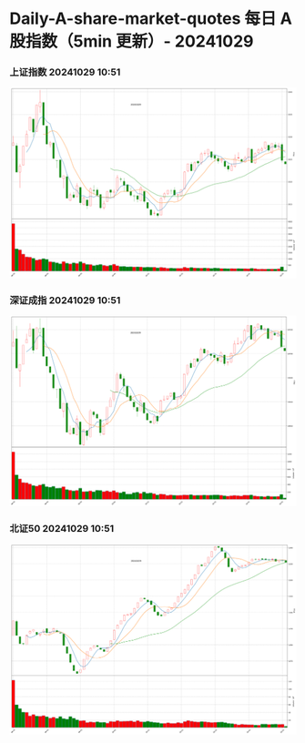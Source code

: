 
# Daily-A-share-market-quotes 每日 A 股指数（5min 更新）- 20241029

### 上证指数 20241029 10:51
![](./fig/2024/10/20241029-sh000001.png)

### 深证成指 20241029 10:51
![](./fig/2024/10/20241029-sz399001.png)

### 北证50 20241029 10:51
![](./fig/2024/10/20241029-bj899050.png)
